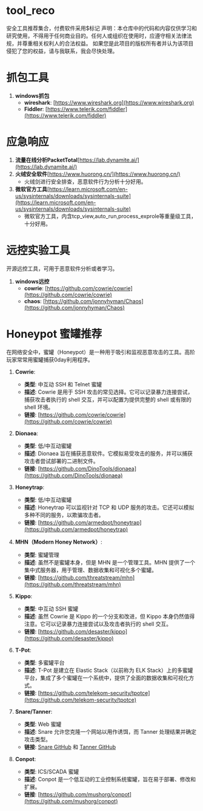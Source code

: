 # tool_reco
安全工具推荐集合，付费软件采用$标记
声明：本仓库中的代码和内容仅供学习和研究使用，不得用于任何商业目的。任何人或组织在使用时，应遵守相关法律法规，并尊重相关权利人的合法权益。
如果您是此项目的版权所有者并认为该项目侵犯了您的权益，请与我联系，我会尽快处理。

# 抓包工具
1. **windows抓包**
   - **wireshark**: [https://www.wireshark.org](https://www.wireshark.org)
   - **Fiddler**: [https://www.telerik.com/fiddler](https://www.telerik.com/fiddler)

# 应急响应
1. **流量在线分析PacketTotal**[https://lab.dynamite.ai/](https://lab.dynamite.ai/)
2. **火绒安全软件**[https://www.huorong.cn/](https://www.huorong.cn/)
   - 火绒剑进行安全排查，恶意软件行为分析十分好用。
4. **微软官方工具**[https://learn.microsoft.com/en-us/sysinternals/downloads/sysinternals-suite](https://learn.microsoft.com/en-us/sysinternals/downloads/sysinternals-suite)
   - 微软官方工具，内含tcp_view,auto_run,process_exprole等重量级工具，十分好用。
   
# 远控实验工具
   开源远控工具，可用于恶意软件分析或者学习。
1. **windows远控**
   - **cowrie**: [https://github.com/cowrie/cowrie](https://github.com/cowrie/cowrie)
   - **chaos**: [https://github.com/jonnyhyman/Chaos](https://github.com/jonnyhyman/Chaos)


# Honeypot 蜜罐推荐

在网络安全中，蜜罐（Honeypot）是一种用于吸引和监视恶意攻击的工具。高阶玩家常常用蜜罐捕获0day利用程序。

1. **Cowrie**:
   - **类型**: 中互动 SSH 和 Telnet 蜜罐
   - **描述**: Cowrie 是用于 SSH 攻击的常见选择。它可以记录暴力连接尝试，捕获攻击者执行的 shell 交互，并可以配置为提供完整的 shell 或有限的 shell 环境。
   - **链接**: [https://github.com/cowrie/cowrie](https://github.com/cowrie/cowrie)

2. **Dionaea**:
   - **类型**: 低/中互动蜜罐
   - **描述**: Dionaea 旨在捕获恶意软件。它模拟易受攻击的服务，并可以捕获攻击者尝试部署的二进制文件。
   - **链接**: [https://github.com/DinoTools/dionaea](https://github.com/DinoTools/dionaea)

3. **Honeytrap**:
   - **类型**: 低/中互动蜜罐
   - **描述**: Honeytrap 可以监视针对 TCP 和 UDP 服务的攻击。它还可以模拟多种不同的服务，以欺骗攻击者。
   - **链接**: [https://github.com/armedpot/honeytrap](https://github.com/armedpot/honeytrap)

4. **MHN（Modern Honey Network）**:
   - **类型**: 蜜罐管理
   - **描述**: 虽然不是蜜罐本身，但是 MHN 是一个管理工具。MHN 提供了一个集中式服务器，用于管理、数据收集和可视化多个蜜罐。
   - **链接**: [https://github.com/threatstream/mhn](https://github.com/threatstream/mhn)

5. **Kippo**:
   - **类型**: 中互动 SSH 蜜罐
   - **描述**: 虽然 Cowrie 是 Kippo 的一个分支和改进，但 Kippo 本身仍然值得注意。它可以记录暴力连接尝试以及攻击者执行的 shell 交互。
   - **链接**: [https://github.com/desaster/kippo](https://github.com/desaster/kippo)

6. **T-Pot**:
   - **类型**: 多蜜罐平台
   - **描述**: T-Pot 是建立在 Elastic Stack（以前称为 ELK Stack）上的多蜜罐平台，集成了多个蜜罐在一个系统中，提供了全面的数据收集和可视化方式。
   - **链接**: [https://github.com/telekom-security/tpotce](https://github.com/telekom-security/tpotce)

7. **Snare/Tanner**:
   - **类型**: Web 蜜罐
   - **描述**: Snare 允许您克隆一个网站以用作诱饵，而 Tanner 处理结果并确定攻击类型。
   - **链接**: [Snare GitHub](https://github.com/mushorg/snare) 和 [Tanner GitHub](https://github.com/mushorg/tanner)

8. **Conpot**:
   - **类型**: ICS/SCADA 蜜罐
   - **描述**: Conpot 是一个低互动的工业控制系统蜜罐，旨在易于部署、修改和扩展。
   - **链接**: [https://github.com/mushorg/conpot](https://github.com/mushorg/conpot)



